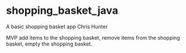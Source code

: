 # shopping_basket_java

A basic shopping basket app
Chris Hunter

MVP
add items to the shopping basket,
remove items from the shopping basket,
empty the shopping basket.
